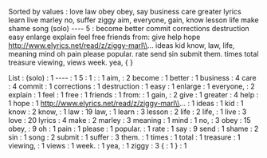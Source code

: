 Sorted by values :
love law obey obey, say business care greater lyrics learn live marley no, suffer ziggy aim, everyone, gain, know lesson life make shame song (solo) ---- 5 : become better commit corrections destruction easy enlarge explain feel free friends from: give help hope http://www.elyrics.net/read/z/ziggy-marl\\... ideas kid know, law, life, meaning mind oh pain please popular. rate send sin submit them. times total treasure viewing, views week. yea, { } 

List :
(solo) : 1
---- : 1
5 : 1
: : 1
aim, : 2
become : 1
better : 1
business : 4
care : 4
commit : 1
corrections : 1
destruction : 1
easy : 1
enlarge : 1
everyone, : 2
explain : 1
feel : 1
free : 1
friends : 1
from: : 1
gain, : 2
give : 1
greater : 4
help : 1
hope : 1
http://www.elyrics.net/read/z/ziggy-marl\\... : 1
ideas : 1
kid : 1
know : 2
know, : 1
law : 19
law, : 1
learn : 3
lesson : 2
life : 2
life, : 1
live : 3
love : 20
lyrics : 4
make : 2
marley : 3
meaning : 1
mind : 1
no, : 3
obey : 15
obey, : 9
oh : 1
pain : 1
please : 1
popular. : 1
rate : 1
say : 9
send : 1
shame : 2
sin : 1
song : 2
submit : 1
suffer : 3
them. : 1
times : 1
total : 1
treasure : 1
viewing, : 1
views : 1
week. : 1
yea, : 1
ziggy : 3
{ : 1
} : 1
